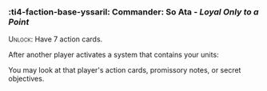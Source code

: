 ### :ti4-faction-base-yssaril: **Commander**: So Ata - _Loyal Only to a Point_

<span style="font-variant:small-caps;">Unlock</span>: Have 7 action cards.

After another player activates a system that contains your units:

You may look at that player's action cards, promissory notes, or secret objectives.
